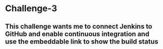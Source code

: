 # Challenge-3
## This challenge wants me to connect Jenkins to GitHub and enable continuous integration and use the embeddable link to show the build status
